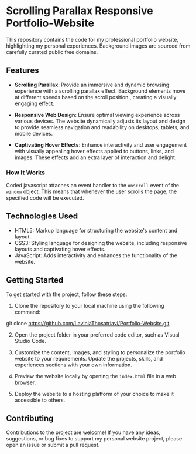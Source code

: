 # Scrolling Parallax Responsive Portfolio-Website

This repository contains the code for my professional portfolio website, highlighting my personal experiences. Background images are sourced from carefully curated public free domains.

## Features

- **Scrolling Parallax**: Provide an immersive and dynamic browsing experience with a scrolling parallax effect. Background elements move at different speeds based on the scroll position., creating a visually engaging effect.

- **Responsive Web Design**: Ensure optimal viewing experience across various devices. The website dynamically adjusts its layout and design to provide seamless navigation and readability on desktops, tablets, and mobile devices.

- **Captivating Hover Effects**: Enhance interactivity and user engagement with visually appealing hover effects applied to buttons, links, and images. These effects add an extra layer of interaction and delight.

### How It Works

Coded javascript attaches an event handler to the `onscroll` event of the `window` object. This means that whenever the user scrolls the page, the specified code will be executed.

## Technologies Used

- HTML5: Markup language for structuring the website's content and layout.
- CSS3: Styling language for designing the website, including responsive layouts and captivating hover effects.
- JavaScript: Adds interactivity and enhances the functionality of the website.

## Getting Started

To get started with the project, follow these steps:

1. Clone the repository to your local machine using the following command:
   
git clone https://github.com/LaviniaThosatriavi/Portfolio-Website.git

2. Open the project folder in your preferred code editor, such as Visual Studio Code.

3. Customize the content, images, and styling to personalize the portfolio website to your requirements. Update the projects, skills, and experiences sections with your own information.

4. Preview the website locally by opening the `index.html` file in a web browser.

5. Deploy the website to a hosting platform of your choice to make it accessible to others.

## Contributing

Contributions to the project are welcome! If you have any ideas, suggestions, or bug fixes to support my personal website project, please open an issue or submit a pull request. 
